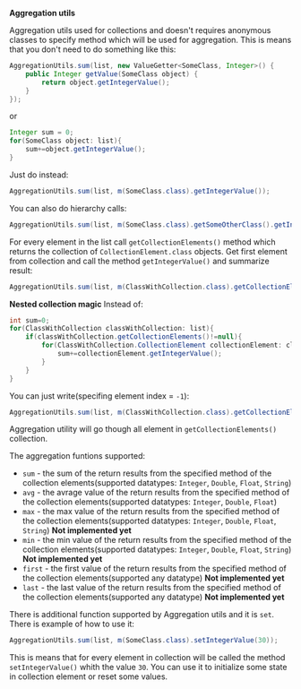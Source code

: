 **Aggregation utils**

Aggregation utils used for collections and doesn't requires anonymous classes to specify method which will be used for aggregation.
This is means that you don't need to do something like this:

```java
AggregationUtils.sum(list, new ValueGetter<SomeClass, Integer>() {
    public Integer getValue(SomeClass object) {
        return object.getIntegerValue();
    }
});
````

or

```java
Integer sum = 0;
for(SomeClass object: list){
    sum+=object.getIntegerValue();
}
````

Just do instead:

```java
AggregationUtils.sum(list, m(SomeClass.class).getIntegerValue());
````

You can also do hierarchy calls:

```java
AggregationUtils.sum(list, m(SomeClass.class).getSomeOtherClass().getIntegerValue());
````

For every element in the list call `getCollectionElements()` method which returns the collection of `CollectionElement.class` objects. 
Get first element from collection and call the method `getIntegerValue()` and summarize result:

```java
AggregationUtils.sum(list, m(ClassWithCollection.class).getCollectionElements().get(0).getIntegerValue());
````

**Nested collection magic**
Instead of:
```java
int sum=0;
for(ClassWithCollection classWithCollection: list){
    if(classWithCollection.getCollectionElements()!=null){
        for(ClassWithCollection.CollectionElement collectionElement: classWithCollection.getCollectionElements()){
            sum+=collectionElement.getIntegerValue();
        }
    }
}
````

You can just write(specifing element index = `-1`):
```java
AggregationUtils.sum(list, m(ClassWithCollection.class).getCollectionElements().get(-1).getIntegerValue())
````

Aggregation utility will go though all element in `getCollectionElements()` collection.

The aggregation funtions supported:

- `sum` - the sum of the return results from the specified method of the collection elements(supported datatypes: `Integer`, `Double`, `Float`, `String`)
- `avg` - the avrage value of the return results from the specified method of the collection elements(supported datatypes: `Integer`, `Double`, `Float`)
- `max` - the max value of the return results from the specified method of the collection elements(supported datatypes: `Integer`, `Double`, `Float`, `String`) **Not implemented yet**
- `min` - the min value of the return results from the specified method of the collection elements(supported datatypes: `Integer`, `Double`, `Float`, `String`) **Not implemented yet**
- `first` - the first value of the return results from the specified method of the collection elements(supported any datatype) **Not implemented yet**
- `last` - the last value of the return results from the specified method of the collection elements(supported any datatype) **Not implemented yet**

There is additional function supported by Aggregation utils and it is `set`. There is example of how to use it:

```java
AggregationUtils.sum(list, m(SomeClass.class).setIntegerValue(30));
````

This is means that for every element in collection will be called the method `setIntegerValue()` whith the value `30`. You can use it to initialize some state in collection element or reset some values.